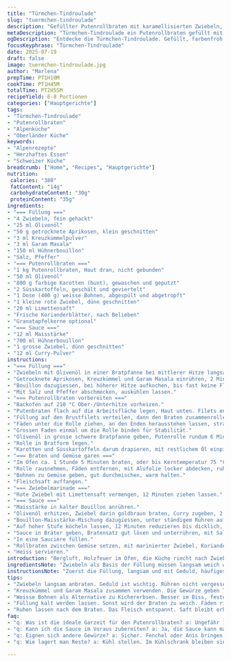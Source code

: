 ```yaml
---
title: "Türmchen-Tindroulade"
slug: "tuermchen-tindroulade"
description: "Gefüllter Putenrollbraten mit karamellisierten Zwiebeln, exotischen Gewürzen und süssen Karotten, begleitet von Süsskartoffeln und Kichererbsen. Aromatische Sauce mit Curry und Limetten, serviert mit frischer Korianderhilfe und Granatapfelkernen. Starke Texturen, liebliche Würze, rustikaler Alpencharme."
metaDescription: "Türmchen-Tindroulade ein Putenrollbraten gefüllt mit Zwiebeln und Karotten. Rustikales Alpenessen für gemütliche Abende."
ogDescription: "Entdecke die Türmchen-Tindroulade. Gefüllt, farbenfroh und voller Geschmack. Ein echtes Alpenrezept für jeden Anlass."
focusKeyphrase: "Türmchen-Tindroulade"
date: 2025-07-19
draft: false
image: tuermchen-tindroulade.jpg
author: "Marlena"
prepTime: PT1H10M
cookTime: PT1H45M
totalTime: PT2H55M
recipeYield: 6-8 Portionen
categories: ["Hauptgerichte"]
tags:
- "Türmchen-Tindroulade"
- "Putenrollbraten"
- "Alpenküche"
- "Oberländer Küche"
keywords:
- "Alpenrezepte"
- "Herzhaftes Essen"
- "Schweizer Küche"
breadcrumb: ["Home", "Recipes", "Hauptgerichte"]
nutrition: 
 calories: "380"
 fatContent: "14g"
 carbohydrateContent: "30g"
 proteinContent: "35g"
ingredients:
- "=== Füllung ==="
- "4 Zwiebeln, fein gehackt"
- "25 ml Olivenöl"
- "50 g getrocknete Aprikosen, klein geschnitten"
- "3 ml Kreuzkümmelpulver"
- "3 ml Garam Masala"
- "150 ml Hühnerbouillon"
- "Salz, Pfeffer"
- "=== Putenrollbraten ==="
- "1 kg Putenrollbraten, Haut dran, nicht gebunden"
- "50 ml Olivenöl"
- "800 g farbige Karotten (bunt), gewaschen und geputzt"
- "2 Süsskartoffeln, geschält und geviertelt"
- "1 Dose (400 g) weisse Bohnen, abgespült und abgetropft"
- "1 kleine rote Zwiebel, dünn geschnitten"
- "20 ml Limettensaft"
- "Frische Korianderblätter, nach Belieben"
- "Granatapfelkerne optional"
- "=== Sauce ==="
- "12 ml Maisstärke"
- "700 ml Hühnerbouillon"
- "1 grosse Zwiebel, dünn geschnitten"
- "12 ml Curry-Pulver"
instructions:
- "=== Füllung ==="
- "Zwiebeln mit Olivenöl in einer Bratpfanne bei mittlerer Hitze langsam 12 Minuten glasig bis leicht gebräunt anbraten, oft rühren."
- "Getrocknete Aprikosen, Kreuzkümmel und Garam Masala einrühren, 2 Minuten rösten."
- "Bouillon dazugiessen, bei höherer Hitze aufkochen, bis fast keine Flüssigkeit bleibt, etwa 6 Minuten."
- "Mit Salz und Pfeffer abschmecken, auskühlen lassen."
- "=== Putenrollbraten vorbereiten ==="
- "Backofen auf 210 °C Ober-/Unterhitze vorheizen."
- "Putenbraten flach auf die Arbeitsfläche legen, Haut unten. Filets entfernen und in die Mitte legen, salzen und pfeffern."
- "Füllung auf den Brustfilets verteilen, dann den Braten zusammenrollen."
- "Fäden unter die Rolle ziehen, an den Enden herausstehen lassen, straff zusammenbinden. Überschüssige Fäden abschneiden."
- "Grossen Faden einmal um die Rolle binden für Stabilität."
- "Olivenöl in grosse schwere Bratpfanne geben, Putenrolle rundum 6 Minuten scharf anbraten, so dass die Haut Farbe bekommt."
- "Rolle in Bratform legen."
- "Karotten und Süsskartoffeln darum drapieren, mit restlichem Öl einpinseln, würzen mit Salz und Pfeffer."
- "=== Braten und Gemüse garen ==="
- "Im Ofen ca. 1 Stunde 5 Minuten braten, oder bis Kerntemperatur 75 °C bei der Rolle gemessen wird. Gemüse einmal wenden nach halber Garzeit."
- "Rolle rausnehmen, Fäden entfernen, mit Alufolie locker abdecken, ruhen lassen."
- "Bohnen zu Gemüse geben, gut durchmischen, warm halten."
- "Fleischsaft auffangen."
- "=== Zwiebelmarinade ==="
- "Rote Zwiebel mit Limettensaft vermengen, 12 Minuten ziehen lassen."
- "=== Sauce ==="
- "Maisstärke in kalter Bouillon anrühren."
- "Olivenöl erhitzen, Zwiebel darin goldbraun braten, Curry zugeben, 2 Minuten rösten."
- "Bouillon-Maisstärke-Mischung dazugiessen, unter ständigem Rühren aufkochen."
- "Auf hoher Stufe köcheln lassen, 12 Minuten reduzieren bis dicklich, gelegentlich rühren."
- "Sauce in Bräter geben, Bratensatz gut lösen und unterrühren, mit Salz und Pfeffer abschmecken."
- "In eine Saucière füllen."
- "Rollbraten zwischen Gemüse setzen, mit marinierter Zwiebel, Koriander und Granatapfel garnieren."
- "Heiss servieren."
introduction: "Bergluft, Holzfeuer im Ofen, die Küche riecht nach Zwiebeln und Curry. Putenrollbraten statt das übliche Kalbfleisch. Gefüllt, siehst du, das bringt Tiefe. Nussrochers ersetzt durch getrocknete Aprikosen, etwas Süsse, passt zu den Karotten. Alpenschmauch im Hintergrund, langsam, aber nicht zu langsam garen. Süsskartoffeln und Bohnen, locker, gemütlich auf dem Blech, dazu frische Limette und Koriander - Kontrast und Frische. In der Sauce Curry, aber auch die Textur. Das Fleisch bleibt saftig, nicht trocken. Die Mischung der Gewürze nicht zu viel, aber prägnant. Granatapfelkerne sind nicht Landschaft hier, aber bringen im Winter Farbe und Knack. Alles rustikal, alles echte Alpenküche mit Twist aus fremder Würze. Kein Firlefanz, nur handfest. Die Rolle gebunden wie eine kleine Lawine, die langsam über Ofen und Pfanne donnert."
ingredientsNote: "Zwiebeln als Basis der Füllung müssen langsam weich werden, nicht zu heiss, sonst verbrennen sie. Die getrockneten Aprikosen ersetzen die Rosinen – leichter, alpenangepasst; sie bringen natürliche Süsse ohne Klebrigkeit. Statt den Kichererbsen nehmen wir weisse Bohnen – fester die Textur, besser im Zusammenspiel mit Süsskartoffeln. Das Öl reduziert, mehr vom Aroma der Zwiebeln und Gewürze soll fein durchkommen. Fenchel oder Anis könnte Wolken bringen, aber wir bleiben minimalistisch – Kreuzkümmel statt Curry vorsichtig. Limettensaft wichtig für Frische, nicht zu viel, macht die Sauce nicht sauer. Granatapfelkerne als optionales Finish, macht’s lebendig im Teller und passt so gut zu Alpenkräutern. Koriander immer frisch, nicht hängen lassen, leicht anwelken stört. Süsskartoffeln und Karotten bunt halten gleichmässig Farbe und Nährstoffe."
instructionsNote: "Zuerst die Füllung, langsam und mit Geduld, häufiges Rühren wichtig, dass sich die Süsse entwickelt. Bouillon erst später dazu, um Feuchtigkeit zu steuern. Beim Braten warm bleibt, damit die Füllung nicht austrocknet, Rolle fest aber zart binden, sonst fällt sie auseinander. Anbraten stark, gibt Röstaromen wie beim Rösti in der Pfanne. Gemüse ins Rohr danach direkt hinzu, das Garverhältnis stimmt, sonst backt man die Kollegen aus. Gemüse wenden schön zügig, damit nix klebt. Ruhen lassen nach dem Braten – Fleisch entspannt sich und wird lockerer. Sauce separat zubereiten, Maisstärke sorgt für die Bindung, ständig rühren damit keine Klümpchen. Würze anpassen während der Reduktion. Zwiebelmarinade ist das frische Element, eventuell vorher kaltstellen. Alles zusammen anrichten mit Frische und Rustikalität. Körnchen Granatapfel und die Kräuter als alpenfrischer Kontrapunkt. Serviert man mit einer gedeckten Holztischplatte, vielleicht dazu ein Stück Appenzellerbrot – das gibt Crunch."
tips:
- "Zwiebeln langsam anbraten. Geduld ist wichtig. Rühren nicht vergessen. Sonst werden sie bitter. Ideal sind aromatische Zwiebeln. Gedämpft, kaum Hitze."
- "Kreuzkümmel und Garam Masala zusammen verwenden. Die Gewürze geben Tiefe. richtige Kombination wichtig. Curry erst später dazu, nicht zu viel."
- "Weisse Bohnen als Alternative zu Kichererbsen. Besser im Biss, festen Charakter. Passt gut zu den Süsskartoffeln. Achte darauf, sie gut abzutropfen."
- "Füllung kalt werden lassen. Sonst wird der Braten zu weich. Fäden richtig binden. Zerrt am Fleisch, hält es zusammen. Hauptsache alles bleibt dicht."
- "Ruhen lassen nach dem Braten. Das Fleisch entspannt. Saft bleibt erhalten. Gemüse aber nicht vergessen. Warm halten, im Ofen lassen. Keinen Rückstand verschwenden."
faq:
- "q: Was ist die ideale Garzeit für den Putenrollbraten? a: Ungefähr 1 Stunde 5 Minuten im Ofen. Kerntemperatur wichtig. 75 Grad sind optimal. Gemüse wird oft gewendet."
- "q: Kann ich die Sauce im Voraus zubereiten? a: Ja, die Sauce kann man vorbereiten. Einfach aufwärmen später. Aber nicht zu stark kochen."
- "q: Eignen sich andere Gewürze? a: Sicher. Fenchel oder Anis bringen neue Aromen. Experimentieren erlaubt. Aber nicht zu viel davon."
- "q: Wie lagert man Reste? a: Kühl stellen. Im Kühlschrank bleiben sie frisch. Innerhalb von 3 Tagen verbrauchen. Alternativ in der Tiefkühle lagern."

---
```

